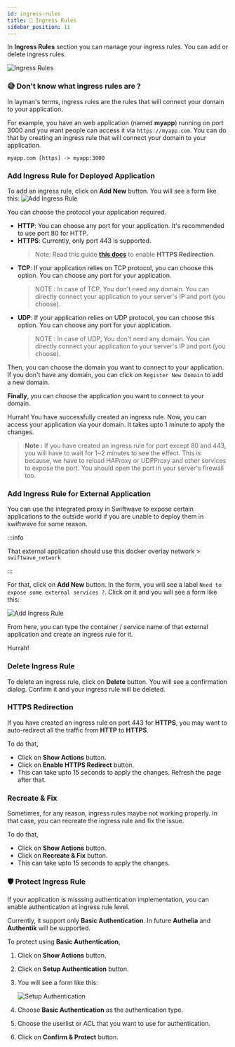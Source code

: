 ```yaml
---
id: ingress-rules
title: 🚪 Ingress Rules
sidebar_position: 11
---
```


In **Ingress Rules** section you can manage your ingress rules. You can add or delete ingress rules.

![Ingress Rules](/assets/2.1.x/ingress-rule-list.png)

### 😅 Don't know what ingress rules are ?
In layman's terms, ingress rules are the rules that will connect your domain to your application.

For example, you have an web application (named **myapp**) running on port 3000 and you want people can access it via `https://myapp.com`. You can do that by creating an ingress rule that will connect your domain to your application.

```
myapp.com [https] -> myapp:3000
```

### Add Ingress Rule for Deployed Application
To add an ingress rule, click on **Add New** button. You will see a form like this:
![Add Ingress Rule](/assets/2.0.x/add-ingress-rule-application.png)

You can choose the protocol your application required.
- **HTTP**: You can choose any port for your application. It's recommended to use port 80 for HTTP.
- **HTTPS**: Currently, only port 443 is supported.
  > Note: Read this guide [**this docs**](#https-redirection) to enable  **HTTPS Redirection**.
- **TCP**: If your application relies on TCP protocol, you can choose this option. You can choose any port for your application.
  > NOTE : In case of TCP, You don't need any domain. You can directly connect your application to your server's IP and port (you choose).
- **UDP**: If your application relies on UDP protocol, you can choose this option. You can choose any port for your application.
  > NOTE : In case of UDP, You don't need any domain. You can directly connect your application to your server's IP and port (you choose).

Then, you can choose the domain you want to connect to your application. If you don't have any domain, you can click on `Register New Domain` to add a new domain.

**Finally**, you can choose the application you want to connect to your domain. 

Hurrah! You have successfully created an ingress rule. Now, you can access your application via your domain.
It takes upto 1 minute to apply the changes.

> **Note :** If you have created an ingress rule for port except 80 and 443, you will have to wait for 1~2 minutes to see the effect. This is because, we have to reload HAProxy or UDPProxy and other services to expose the port. You should open the port in your server's firewall too.


### Add Ingress Rule for External Application

You can use the integrated proxy in Swiftwave to expose certain applications to the outside world if you are unable to deploy them in swiftwave for some reason.

:::info

That external application should use this docker overlay network > `swiftwave_network`

:::

For that, click on **Add New** button. In the form, you will see a label `Need to expose some external services ?`. Click on it and you will see a form like this:

![Add Ingress Rule](/assets/2.0.x/add-ingress-rule-external.png)

From here, you can type the container / service name of that external application and create an ingress rule for it.

Hurrah!


### Delete Ingress Rule
To delete an ingress rule, click on **Delete** button. You will see a confirmation dialog. Confirm it and your ingress rule will be deleted.

### HTTPS Redirection

If you have created an ingress rule on port 443 for **HTTPS**, you may want to auto-redirect all the traffic from **HTTP** to **HTTPS**.

To do that,
- Click on **Show Actions** button.
- Click on **Enable HTTPS Redirect** button.
- This can take upto 15 seconds to apply the changes. Refresh the page after that.

### Recreate & Fix
Sometimes, for any reason, ingress rules maybe not working properly. In that case, you can recreate the ingress rule and fix the issue.

To do that,
- Click on **Show Actions** button.
- Click on **Recreate & Fix** button.
- This can take upto 15 seconds to apply the changes.

### 🛡️ Protect Ingress Rule
If your application is misssing authentication implementation, you can enable authentication at ingress rule level.

Currently, it support only **Basic Authentication**. In future **Authelia** and **Authentik** will be supported.

To protect using **Basic Authentication**,
1. Click on **Show Actions** button.
2. Click on **Setup Authentication** button.
3. You will see a form like this:
  
   ![Setup Authentication](/assets/2.1.x/application-details-ingress-rule-protection.png)

4. Choose **Basic Authentication** as the authentication type.
5. Choose the userlist or ACL that you want to use for authentication.
6. Click on **Confirm & Protect** button.

